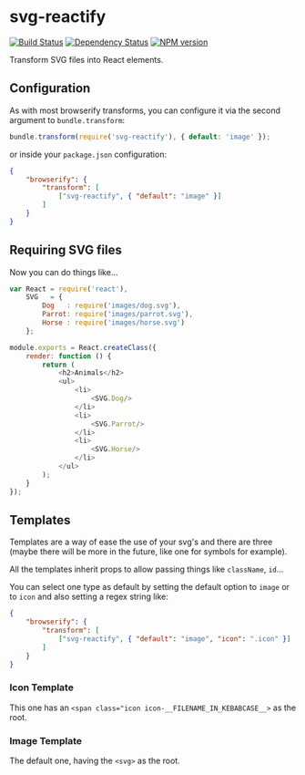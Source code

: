 svg-reactify
============

[![Build Status](https://travis-ci.org/coma/svg-reactify.png?branch=v2.x)](https://travis-ci.org/coma/svg-reactify?branch=v2.x)
[![Dependency Status](https://david-dm.org/coma/svg-reactify/v2.x.png)](http://david-dm.org/coma/svg-reactify/v2.x)
[![NPM version](https://badge.fury.io/js/svg-reactify.png)](http://badge.fury.io/js/svg-reactify)

Transform SVG files into React elements.

Configuration
-------------

As with most browserify transforms, you can configure it via the second argument to `bundle.transform`:

```js
bundle.transform(require('svg-reactify'), { default: 'image' });
```

or inside your `package.json` configuration:

```json
{
    "browserify": {
        "transform": [
            ["svg-reactify", { "default": "image" }]
        ]
    }
}
```

Requiring SVG files
-------------------

Now you can do things like...

```javascript
var React = require('react'),
	SVG   = {
	    Dog   : require('images/dog.svg'),
	    Parrot: require('images/parrot.svg'),
	    Horse : require('images/horse.svg')
	};

module.exports = React.createClass({
    render: function () {
        return (
            <h2>Animals</h2>
			<ul>
				<li>
					<SVG.Dog/>
				</li>
				<li>
					<SVG.Parrot/>
				</li>
				<li>
					<SVG.Horse/>
				</li>
			</ul>
        );
    }
});
```

Templates
---------

Templates are a way of ease the use of your svg's and there are three (maybe there will be more in the future, like
one for symbols for example).

All the templates inherit props to allow passing things like ```className```, ```id```...

You can select one type as default by setting the default option to ```image``` or to ```icon``` and also setting a
regex string like:

```json
{
    "browserify": {
        "transform": [
            ["svg-reactify", { "default": "image", "icon": ".icon" }]
        ]
    }
}
```

### Icon Template

This one has an ```<span class="icon icon-__FILENAME_IN_KEBABCASE__>``` as the root.

### Image Template

The default one, having the ```<svg>``` as the root.
